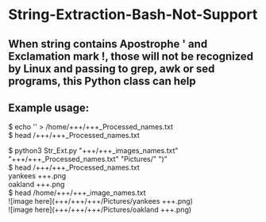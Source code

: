 # String-Extraction-Bash-Not-Support <br />

## When string contains Apostrophe ' and Exclamation mark !, those will not be recognized by Linux and passing to grep, awk or sed programs, this Python class can help <br />


## Example usage: <br />
$ echo '' >  /home/+++/+++_Processed_names.txt <br />
$ head /+++/+++_Processed_names.txt <br />

$ python3 Str_Ext.py "+++/+++_images_names.txt" "+++/+++_Processed_names.txt" "Pictures/" ")" <br />
$ head /+++/+++_Processed_names.txt <br />
yankees +++.png <br />
oakland +++.png <br />
$ head /home/+++/+++_image_names.txt <br />
![image here](+++/+++/+++/Pictures/yankees +++.png) <br />
![image here](+++/+++/+++/Pictures/oakland +++.png) <br />
